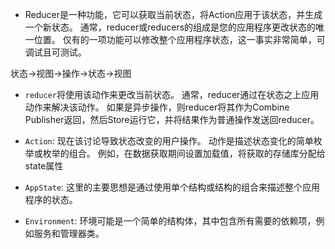 - Reducer是一种功能，它可以获取当前状态，将Action应用于该状态，并生成一个新状态。 通常，reducer或reducers的组成是您的应用程序更改状态的唯一位置。 仅有的一项功能可以修改整个应用程序状态，这一事实非常简单，可调试且可测试。

状态->视图->操作->状态->视图


- `reducer`将使用该动作来更改当前状态。
 通常，reducer通过在状态之上应用动作来解决该动作。 如果是异步操作，则reducer将其作为Combine Publisher返回，然后Store运行它，并将结果作为普通操作发送回reducer。

- `Action`: 现在该讨论导致状态改变的用户操作。 动作是描述状态变化的简单枚举或枚举的组合。
例如，在数据获取期间设置加载值，将获取的存储库分配给state属性


- `AppState`: 这里的主要思想是通过使用单个结构或结构的组合来描述整个应用程序的状态。


- `Environment`: 环境可能是一个简单的结构体，其中包含所有需要的依赖项，例如服务和管理器类。
